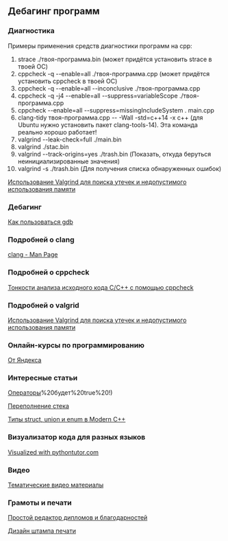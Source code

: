 ## Дебагинг программ

### Диагностика

Примеры применения средств диагностики программ на cpp:

1. strace ./твоя-программа.bin (может придётся установить strace в твоей ОС)
1. cppcheck -q --enable=all ./твоя-программа.cpp (может придётся установить cppcheck в твоей ОС)
1. cppcheck -q --enable=all --inconclusive ./твоя-программа.cpp
1. cppcheck -q -j4 --enable=all --suppress=variableScope ./твоя-программа.cpp
1. cppcheck --enable=all --suppress=missingIncludeSystem . main.cpp
1. clang-tidy твоя-программа.cpp -- -Wall -std=c++14 -x c++ (для Ubuntu нужно установить пакет clang-tools-14). Эта команда реально хорошо работает!
1. valgrind --leak-check=full ./main.bin
1. valgrind ./stac.bin
1. valgrind --track-origins=yes ./trash.bin (Показать, откуда беруться неинициализированные значения)
1. valgrind -s ./trash.bin (Для получения списка обнаруженных ошибок)

[Использование Valgrind для поиска утечек и недопустимого использования памяти](http://cppstudio.com/post/4348/)

### Дебагинг

[Как пользоваться gdb](https://losst.pro/kak-polzovatsya-gdb)

### Подробней о clang

[clang - Man Page](https://www.mankier.com/1/clang#Examples_(TL;DR))

### Подробней о cppcheck

[Тонкости анализа исходного кода C/C++ с помощью cppcheck](https://habr.com/ru/articles/210256/)

### Подробней о valgrid

[Использование Valgrind для поиска утечек и недопустимого использования памяти](http://cppstudio.com/post/4348/)

### Онлайн-курсы по программированию

[От Яндекса](https://education.yandex.ru/handbook/cpp/article/branches-and-loops)

### Интересные статьи

[Операторы](https://pvoid.pro/index.php/cpp-tutorial-menu/cpp-tutorial-menu-operators#:~:text=Оператор%20!%20-%20это%20оператор,%3D%3D%205)%20будет%20true%20!)

[Переполнение стека](https://ru.wikipedia.org/wiki/Переполнение_стека)

[Типы struct, union и enum в Modern C++](https://habr.com/ru/articles/334988/)

### Визуализатор кода для разных языков

[Visualized with pythontutor.com](https://pythontutor.com/cpp.html#mode=edit)

### Видео

[Тематические видео материалы](https://gitflic.ru/project/rurewa/cpp/blob?file=content%2Fvideo.md&branch=master)

### Грамоты и печати

[Простой редактор дипломов и благодарностей](https://prostograf.ru/redaktor-diplomov-gramot-blagodarnostey)

[Дизайн штампа печати](https://pechati.printut.com/)